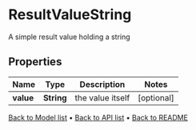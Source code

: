 

# ResultValueString

A simple result value holding a string

## Properties

| Name | Type | Description | Notes |
|------------ | ------------- | ------------- | -------------|
|**value** | **String** | the value itself |  [optional] |



[Back to Model list](../README.md#documentation-for-models) &#8226; [Back to API list](../README.md#documentation-for-api-endpoints) &#8226; [Back to README](../README.md)


